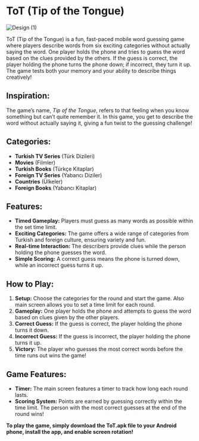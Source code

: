 # ToT (Tip of the Tongue)

![Design (1)](https://github.com/user-attachments/assets/175955f3-8ebf-4ced-aa27-f674272e5b9a)

ToT (Tip of the Tongue) is a fun, fast-paced mobile word guessing game where players describe words from six exciting categories without actually saying the word. One player holds the phone and tries to guess the word based on the clues provided by the others. If the guess is correct, the player holding the phone turns the phone down; if incorrect, they turn it up. The game tests both your memory and your ability to describe things creatively!

## Inspiration:
The game’s name, *Tip of the Tongue*, refers to that feeling when you know something but can’t quite remember it. In this game, you get to describe the word without actually saying it, giving a fun twist to the guessing challenge!

## Categories:
- **Turkish TV Series** (Türk Dizileri)
- **Movies** (Filmler)
- **Turkish Books** (Türkçe Kitaplar)
- **Foreign TV Series** (Yabancı Diziler)
- **Countries** (Ülkeler)
- **Foreign Books** (Yabancı Kitaplar)

## Features:
- **Timed Gameplay:** Players must guess as many words as possible within the set time limit.
- **Exciting Categories:** The game offers a wide range of categories from Turkish and foreign culture, ensuring variety and fun.
- **Real-time Interaction:** The describers provide clues while the person holding the phone guesses the word.
- **Simple Scoring:** A correct guess means the phone is turned down, while an incorrect guess turns it up.

## How to Play:
1. **Setup:** Choose the categories for the round and start the game. Also main screen allows you to set a time limit for each round.
2. **Gameplay:** One player holds the phone and attempts to guess the word based on clues given by the other players.
3. **Correct Guess:** If the guess is correct, the player holding the phone turns it down.
4. **Incorrect Guess:** If the guess is incorrect, the player holding the phone turns it up.
5. **Victory:** The player who guesses the most correct words before the time runs out wins the game!

## Game Features:
- **Timer:** The main screen features a timer to track how long each round lasts.
- **Scoring System:** Points are earned by guessing correctly within the time limit. The person with the most correct guesses at the end of the round wins!
  
**To play the game, simply download the ToT.apk file to your Android phone, install the app, and enable screen rotation!**
